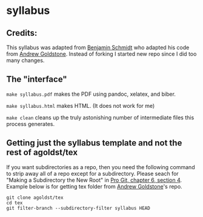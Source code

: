 # syllabus

## Credits:

This syllabus was adapted from [Benjamin Schmidt](https://github.com/bmschmidt/syllabus) who adapted his code from [Andrew Goldstone](https://github.com/agoldst/tex).
Instead of forking I started new repo since I did too many changes.

## The "interface"

`make syllabus.pdf` makes the PDF using pandoc, xelatex, and biber.

`make syllabus.html` makes HTML. (It does not work for me)

`make clean` cleans up the truly astonishing number of intermediate files this process generates.

## Getting just the syllabus template and not the rest of agoldst/tex

If you want subdirectories as a repo, then you need the following command to strip away all of a repo except for a subdirectory. Please seach for "Making a Subdirectory the New Root" in [Pro Git, chapter 6, section 4](http://www.ctan.org/tex-archive/help/Catalogue/entries/biblatex.html). Example below is for getting tex folder from [Andrew Goldstone](https://github.com/agoldst/tex)'s repo.

```
git clone agoldst/tex
cd tex
git filter-branch --subdirectory-filter syllabus HEAD 
```

